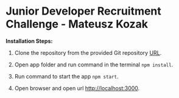 # Junior Developer Recruitment Challenge - Mateusz Kozak

**Installation Steps:**

1. Clone the repository from the provided Git repository [URL](https://github.com/MatiMatik97/recruitment-task). 

2. Open app folder and run command in the terminal ``` npm install ```.

3. Run command to start the app  ``` npm start ```.

3. Open browser and open url [http://localhost:3000](http://localhost:3000).